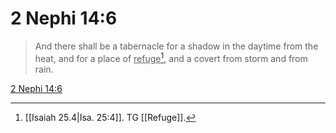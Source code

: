 # 2 Nephi 14:6

> And there shall be a tabernacle for a shadow in the daytime from the heat, and for a place of <u>refuge</u>[^a], and a covert from storm and from rain.

[2 Nephi 14:6](https://www.churchofjesuschrist.org/study/scriptures/bofm/2-ne/14?lang=eng&id=p6#p6)


[^a]: [[Isaiah 25.4|Isa. 25:4]]. TG [[Refuge]].
